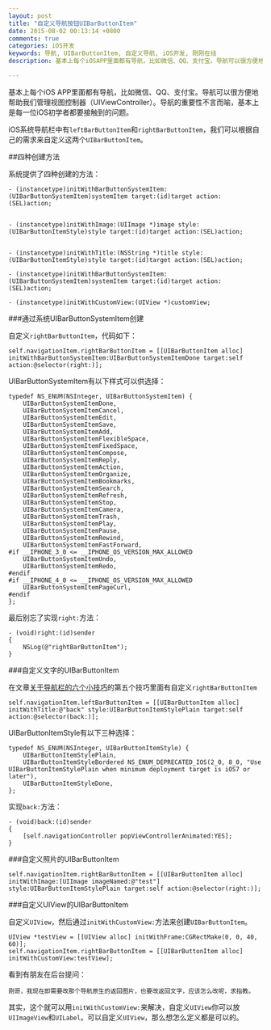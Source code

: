 ```yaml
---
layout: post
title: "自定义导航按钮UIBarButtonItem"
date: 2015-08-02 00:13:14 +0800
comments: true
categories: iOS开发
keywords: 导航, UIBarButtonItem, 自定义导航, iOS开发, 刚刚在线
description: 基本上每个iOSAPP里面都有导航，比如微信、QQ、支付宝。导航可以很方便地帮助我们管理视图控制器（UIViewController）。导航的重要性不言而喻，基本上是每一位iOS初学者都要接触到的问题。

---
```


基本上每个iOS APP里面都有导航，比如微信、QQ、支付宝。导航可以很方便地帮助我们管理视图控制器（UIViewController）。导航的重要性不言而喻，基本上是每一位iOS初学者都要接触到的问题。

iOS系统导航栏中有`leftBarButtonItem`和`rightBarButtonItem`，我们可以根据自己的需求来自定义这两个`UIBarButtonItem`。

##四种创建方法

系统提供了四种创建的方法：

	- (instancetype)initWithBarButtonSystemItem:(UIBarButtonSystemItem)systemItem target:(id)target action:(SEL)action;


	- (instancetype)initWithImage:(UIImage *)image style:(UIBarButtonItemStyle)style target:(id)target action:(SEL)action;
	

	- (instancetype)initWithTitle:(NSString *)title style:(UIBarButtonItemStyle)style target:(id)target action:(SEL)action;

	- (instancetype)initWithBarButtonSystemItem:(UIBarButtonSystemItem)systemItem target:(id)target action:(SEL)action;

	- (instancetype)initWithCustomView:(UIView *)customView;

###通过系统UIBarButtonSystemItem创建

自定义`rightBarButtonItem`，代码如下：

    self.navigationItem.rightBarButtonItem = [[UIBarButtonItem alloc] initWithBarButtonSystemItem:UIBarButtonSystemItemDone target:self action:@selector(right:)];

UIBarButtonSystemItem有以下样式可以供选择：
	
	typedef NS_ENUM(NSInteger, UIBarButtonSystemItem) {
	    UIBarButtonSystemItemDone,
	    UIBarButtonSystemItemCancel,
	    UIBarButtonSystemItemEdit,  
	    UIBarButtonSystemItemSave,  
	    UIBarButtonSystemItemAdd,
	    UIBarButtonSystemItemFlexibleSpace,
	    UIBarButtonSystemItemFixedSpace,
	    UIBarButtonSystemItemCompose,
	    UIBarButtonSystemItemReply,
	    UIBarButtonSystemItemAction,
	    UIBarButtonSystemItemOrganize,
	    UIBarButtonSystemItemBookmarks,
	    UIBarButtonSystemItemSearch,
	    UIBarButtonSystemItemRefresh,
	    UIBarButtonSystemItemStop,
	    UIBarButtonSystemItemCamera,
	    UIBarButtonSystemItemTrash,
	    UIBarButtonSystemItemPlay,
	    UIBarButtonSystemItemPause,
	    UIBarButtonSystemItemRewind,
	    UIBarButtonSystemItemFastForward,
	#if __IPHONE_3_0 <= __IPHONE_OS_VERSION_MAX_ALLOWED
	    UIBarButtonSystemItemUndo,
	    UIBarButtonSystemItemRedo,
	#endif
	#if __IPHONE_4_0 <= __IPHONE_OS_VERSION_MAX_ALLOWED
	    UIBarButtonSystemItemPageCurl,
	#endif
	};
	

最后别忘了实现`right:`方法：

	- (void)right:(id)sender
	{
	    NSLog(@"rightBarButtonItem");
	}


###自定义文字的UIBarButtonItem

在文章[关于导航栏的六个小技巧](http://www.superqq.com/blog/2015/07/30/six-tips-on-navigation-bar/)的第五个技巧里面有自定义`rightBarButtonItem`

	self.navigationItem.leftBarButtonItem = [[UIBarButtonItem alloc] initWithTitle:@"back" style:UIBarButtonItemStylePlain target:self action:@selector(back:)];

UIBarButtonItemStyle有以下三种选择：

	typedef NS_ENUM(NSInteger, UIBarButtonItemStyle) {
	    UIBarButtonItemStylePlain,
	    UIBarButtonItemStyleBordered NS_ENUM_DEPRECATED_IOS(2_0, 8_0, "Use UIBarButtonItemStylePlain when minimum deployment target is iOS7 or later"),
	    UIBarButtonItemStyleDone,
	};

实现`back:`方法：
	
	- (void)back:(id)sender
	{
	    [self.navigationController popViewControllerAnimated:YES];
	}

###自定义照片的UIBarButtonItem

    self.navigationItem.rightBarButtonItem = [[UIBarButtonItem alloc] initWithImage:[UIImage imageNamed:@"test"] style:UIBarButtonItemStylePlain target:self action:@selector(right:)];


###自定义UIView的UIBarButtonItem

自定义`UIView`，然后通过`initWithCustomView:`方法来创建`UIBarButtonItem`。

	
 	UIView *testView = [[UIView alloc] initWithFrame:CGRectMake(0, 0, 40, 60)];
    self.navigationItem.rightBarButtonItem = [[UIBarButtonItem alloc] initWithCustomView:testView];
    
看到有朋友在后台提问：

	刚哥，我现在即需要改那个导航原生的返回图片，也要改返回文字，应该怎么改呢，求指教。

其实，这个就可以用`initWithCustomView:`来解决，自定义`UIView`你可以放`UIImageView`和`UILabel`。可以自定义`UIView`，那么想怎么定义都是可以的。
 
